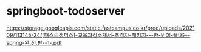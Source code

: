 # springboot-todoserver
https://storage.googleapis.com/static.fastcampus.co.kr/prod/uploads/202109/113145-24/[패스트캠퍼스]-교육과정소개서-초격차-패키지---한-번에-끝내는-spring-완.전.판--1-.pdf
